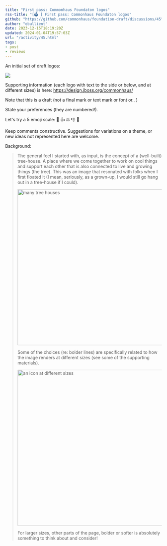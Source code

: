 ```yaml
---
title: "First pass: Commonhaus Foundaton logos"
rss-title: "[🗳️ ] First pass: Commonhaus Foundaton logos"
github: "https://github.com/commonhaus/foundation-draft/discussions/45"
author: "ebullient"
date: 2023-12-15T18:19:20Z
updated: 2024-01-04T19:57:03Z
url: "/activity/45.html"
tags:
- post
- reviews
---
```

An initial set of draft logos:

<img src="https://design.jboss.org/commonhaus/images/commonhaus_r1comparison.png" />

Supporting information (each logo with text to the side or below, and at different sizes) is here: https://design.jboss.org/commonhaus/

Note that this is a draft (not a final mark or text mark or font or.. )

State your preferences (they are numbered!).

Let's try a 5 emoji scale: 🚀 👍 ⚖️ 👎 🙅 

Keep comments constructive. Suggestions for variations on a theme, or new ideas not represented here are welcome. 

Background: 

> The general feel I started with, as input, is the concept of a (well-built) tree-house. A place where we come together to work on cool things and support each other that is also connected to live and growing things (the tree). This was an image that resonated with folks when I first floated it (I mean, seriously, as a grown-up, I would still go hang out in a tree-house if I could).
> 
> <img width="500" alt="many tree houses" src="https://github.com/commonhaus/foundation-draft/assets/808713/dbf04db8-5c9c-43f8-9fde-d1ecfa665b70">
> 
> Some of the choices (re: bolder lines) are specifically related to how the image renders at different sizes (see some of the supporting materials). 
> 
> <img width="500" alt="an icon at different sizes" src="https://github.com/commonhaus/foundation-draft/assets/808713/ab3f9f1f-fca3-4d1d-a7b1-179f5e73f92a">
> 
> For larger sizes, other parts of the page, bolder or softer is absolutely something to think about and consider! 


